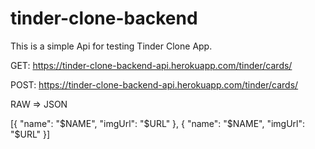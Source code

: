 ﻿# tinder-clone-backend

This is a simple Api for testing Tinder Clone App.


GET:
https://tinder-clone-backend-api.herokuapp.com/tinder/cards/

POST:
https://tinder-clone-backend-api.herokuapp.com/tinder/cards/

RAW => JSON

[{
    "name": "$NAME",
    "imgUrl": "$URL"
},
{
   "name": "$NAME",
    "imgUrl": "$URL"
}]

